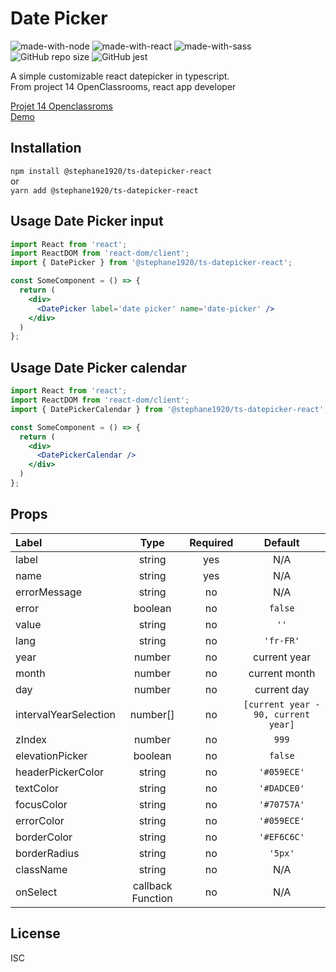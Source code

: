# Date Picker
![made-with-node](https://img.shields.io/badge/Node.js-43853D?style=for-the-badge&logo=node.js&logoColor=white) ![made-with-react](https://img.shields.io/badge/-ReactJs-61DAFB?style=for-the-badge&logo=react&logoColor=FFFFFF) ![made-with-sass](	https://img.shields.io/badge/Sass-CC6699?style=for-the-badge&logo=sass&logoColor=white) 
![GitHub repo size](https://img.shields.io/github/repo-size/StephaneLi/lib_typescript-datepicker-react)
![GitHub jest](https://img.shields.io/badge/coverage-100%25-yellow)  

A simple customizable react datepicker in typescript.  
From project 14 OpenClassrooms, react app developer  
  
[Projet 14 Openclassroms](https://github.com/StephaneLi/StephaneLieumont_14_03062022)  
[Demo](https://stephaneli.github.io/lib_typescript-datepicker-react/)  

## Installation
```npm install @stephane1920/ts-datepicker-react```  
or  
```yarn add @stephane1920/ts-datepicker-react```

## Usage Date Picker input
```jsx
import React from 'react';
import ReactDOM from 'react-dom/client';
import { DatePicker } from '@stephane1920/ts-datepicker-react';

const SomeComponent = () => {
  return (
    <div>
      <DatePicker label='date picker' name='date-picker' />
    </div>
  )
};
```

## Usage Date Picker calendar
```jsx
import React from 'react';
import ReactDOM from 'react-dom/client';
import { DatePickerCalendar } from '@stephane1920/ts-datepicker-react';

const SomeComponent = () => {
  return (
    <div>
      <DatePickerCalendar />
    </div>
  )
};
```

## Props
|Label|Type|Required|Default|
|:----|:----:|:------:|:----:|
|label|string|yes|N/A|
|name|string|yes|N/A|
|errorMessage|string|no|N/A|
|error|boolean|no|```false```|
|value|string|no|```''```|
|lang|string|no|```'fr-FR'```|
|year|number|no|current year|
|month|number|no|current month|
|day|number|no|current day|
|intervalYearSelection|number[]|no|```[current year - 90, current year]```|
|zIndex|number|no|```999```|
|elevationPicker|boolean|no|```false```|
|headerPickerColor|string|no|```'#059ECE'```|
|textColor|string|no|```'#DADCE0'```|
|focusColor|string|no|```'#70757A'```|
|errorColor|string|no|```'#059ECE'```|
|borderColor|string|no|```'#EF6C6C'```|
|borderRadius|string|no|```'5px'```|
|className|string|no|N/A|
|onSelect|callback Function|no|N/A|

## License  
ISC